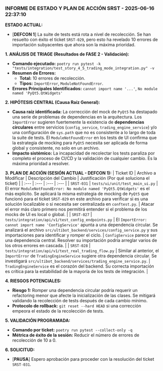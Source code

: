 ### INFORME DE ESTADO Y PLAN DE ACCIÓN SRST - 2025-06-16 22:37:10

**ESTADO ACTUAL:**
*   [**DEFCON 1**] La suite de tests está rota a nivel de recolección. Se han resuelto con éxito el ticket `SRST-029`, pero esto ha revelado 10 errores de importación subyacentes que ahora son la máxima prioridad.

**1. ANÁLISIS DE TRIAGE (Resultados de FASE 2 - Validación):**
*   **Comando ejecutado:** `poetry run pytest -k "tests/integration/test_story_4_5_trading_mode_integration.py" -v`
*   **Resumen de Errores:**
    *   **Total:** 10 errores de recolección.
    *   **Tipos:** `ImportError`, `ModuleNotFoundError`.
*   **Errores Principales Identificados:** `cannot import name '...'`, `No module named 'PyQt5.QtWidgets'`

**2. HIPÓTESIS CENTRAL (Causa Raíz General):**
*   **Causa raíz identificada:** La corrección del mock de `PyQt5` ha destapado una serie de problemas de dependencias en la arquitectura. Los `ImportError` sugieren fuertemente la existencia de **dependencias circulares** entre servicios (`config_service`, `trading_engine_service`) y/o una configuración de `sys.path` que no es consistente a lo largo de toda la suite de tests. El `ModuleNotFoundError` en los tests de UI confirma que la estrategia de mocking para `PyQt5` necesita ser aplicada de forma global y consistente, no solo en un archivo.
*   **Impacto sistémico:** La incapacidad de recolectar los tests paraliza por completo el proceso de CI/CD y la validación de cualquier cambio. Es la máxima prioridad a resolver.

**3. PLAN DE ACCIÓN (SESIÓN ACTUAL - DEFCON 1):**
| Ticket ID | Archivo a Modificar | Descripción del Cambio | Justificación (Por qué soluciona el ticket) |
| :--- | :--- | :--- | :--- |
| `SRST-031` | `tests/ui/unit/test_main_ui.py` | El error `ModuleNotFoundError: No module named 'PyQt5.QtWidgets'` es el más explícito. Se aplicará la misma estrategia de mocking de `PyQt5` que funcionó para el ticket `SRST-029` en este archivo para verificar si es una solución localizable o si necesita ser centralizada en `conftest.py`. | Atacar el error más claro primero nos permitirá entender si el problema de los mocks de UI es local o global. |
| `SRST-027` | `tests/integration/api/v1/test_config_endpoints.py` | El `ImportError: cannot import name 'ConfigService'` apunta a una dependencia circular. Se analizará el archivo `src/ultibot_backend/services/config_service.py` y sus importaciones para identificar y romper el ciclo. | `ConfigService` parece ser una dependencia central. Resolver su importación podría arreglar varios de los otros errores en cascada. |
| `SRST-028` | `tests/integration/api/v1/test_real_trading_flow.py` | Similar al anterior, el `ImportError` de `TradingEngineService` sugiere otra dependencia circular. Se investigará `src/ultibot_backend/services/trading_engine_service.py`. | `TradingEngineService` es el corazón del backend. Su correcta importación es crítica para la estabilidad de la mayoría de los tests de integración. |

**4. RIESGOS POTENCIALES:**
*   **Riesgo 1:** Romper una dependencia circular podría requerir un refactoring menor que afecte la inicialización de las clases. Se mitigará validando la recolección de tests después de cada cambio mínimo.
*   **Protocolo de rollback:** `git reset --hard HEAD` si una corrección empeora el estado de la recolección de tests.

**5. VALIDACIÓN PROGRAMADA:**
*   **Comando por ticket:** `poetry run pytest --collect-only -q`
*   **Métrica de éxito de la sesión:** Reducir el número de errores de recolección de 10 a 0.

**6. SOLICITUD:**
*   [**PAUSA**] Espero aprobación para proceder con la resolución del ticket `SRST-031`.
